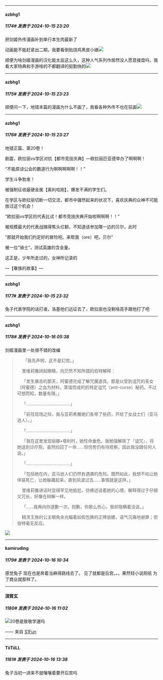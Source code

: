 ﻿
*****

####  azbhg1  
##### 1174#       发表于 2024-10-15 23:20

把剑姬外传漫画补到单行本生肉最新了

动画能不能赶紧出二期，我要看倒贴烧鸡黑皮小婊<img src="https://static.saraba1st.com/image/smiley/face2017/081.png" referrerpolicy="no-referrer">

顺便为啥剑姬漫画的汉化能太监这么久，这种人气系列作居然没人愿意接盘吗，我看大家特典和手游啥的不都翻译的挺勤快的<img src="https://static.saraba1st.com/image/smiley/face2017/152.png" referrerpolicy="no-referrer">

*****

####  azbhg1  
##### 1175#       发表于 2024-10-15 23:23

顺便问一下，地错本篇的漫画为什么不画了，我看各种外传不也在狂画<img src="https://static.saraba1st.com/image/smiley/face2017/152.png" referrerpolicy="no-referrer">


*****

####  azbhg1  
##### 1176#       发表于 2024-10-15 23:27

地错正篇、第20卷！

剧震，欧拉丽vs学区对抗【都市竞技庆典】—欧拉丽匹亚德举办了啊啊啊！

“不能原谅公会的霸道行为啊啊啊啊啊！！”

学生斗争勃发！

被强制征收最硬金属【奥利哈刚】，爆发不满的学生们。

在学区与欧拉丽切断一切交流，都市中骚然起来的状况下，喜欢庆典的众神不可能放过这个机会！

“欧拉丽vs学区的代表比试！都市竞技庆典开始啦啊啊啊！！”

被规模最大的代表战搞得焦头烂额，不知道该参加哪一边的贝尔，此时

“那就开始我们约定好的冒险吧。来帮我（ore）吧，贝尔”

被一位“骑士”，测试英雄的含金量。

这正是，少年所走过的，女神所记录的

—【眷族的故事】—

*****

####  azbhg1  
##### 1177#       发表于 2024-10-15 23:32

兔子代表学院的话打谁，洛基他们远征去了，欧拉丽也没剩啥高手跟他打了吧


*****

####  azbhg1  
##### 1178#       发表于 2024-10-16 05:38

剑姬漫画里一处很不错的改编
<blockquote>    
「我先声明，这不是幻觉。」

    里维莉雅闭起眼睛，向茫然不知所措的伯特解释：

    「发生袭击的那天，阿蜜德完成了解咒魔道具。那是以受到诅咒的圣女（阿蜜德）之血为材料，蒸馏而成的抗特定诅咒（anti-curse）秘药。不过可想而知，数量有限。」

    「………………………………」

    「前往现场之际，我与亚莉希雅她们各带了些药，开给了女战士们（亚马逊人）。」

    「………………………………」

    「我在这里发现丽娜•塔利时，她性命垂危。我勉强解除了『诅咒』，将她送到诊疗院，虽然捡回了一命……但伤势仍有待观察，因此我没跟任何人说。」

    「………………………………」

    「包括她在内，亚马逊人们仍然有遇袭的危险。既然如此，我想不如让她佯装死亡，让她躲藏起来，直到风波过去……事情就是这样。」

    里维莉雅讲话时显得罕见地尴尬，彷佛述说着她的心境，解释得过于仔细又冗长，好像在辩解一样。

    「……我再向你道歉一次。抱歉，你那么伤心，我却隐瞒着没说。」

    精灵王族的公主眼角余光瞄着如假包换的正牌丽娜，语气沉痛地谢罪；但伯特毫无反应。</blockquote><img src="https://i.imgur.com/hW1Fy3x.jpeg" referrerpolicy="no-referrer">


*****

####  kamiruding  
##### 1179#       发表于 2024-10-16 10:34

感觉兔子 现在也是奔着当麻得路线去了。 见了就都是后宫。。。果然轻小说厕纸 为了商业就那样了。


*****

####  須賀玄  
##### 1180#       发表于 2024-10-16 11:02

<img src="https://static.saraba1st.com/image/smiley/face2017/037.png" referrerpolicy="no-referrer">20卷是致敬学運吗

—— 来自 [S1Fun](https://s1fun.koalcat.com)


*****

####  TiiTiiLL  
##### 1181#       发表于 2024-10-16 13:38

兔子当初一进来不就嚷嚷着要开后宫吗


